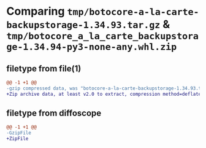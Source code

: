 # Comparing `tmp/botocore-a-la-carte-backupstorage-1.34.93.tar.gz` & `tmp/botocore_a_la_carte_backupstorage-1.34.94-py3-none-any.whl.zip`

## filetype from file(1)

```diff
@@ -1 +1 @@
-gzip compressed data, was "botocore-a-la-carte-backupstorage-1.34.93.tar", last modified: Sat Apr 27 01:00:42 2024, max compression
+Zip archive data, at least v2.0 to extract, compression method=deflate
```

## filetype from diffoscope

```diff
@@ -1 +1 @@
-GzipFile
+ZipFile
```

